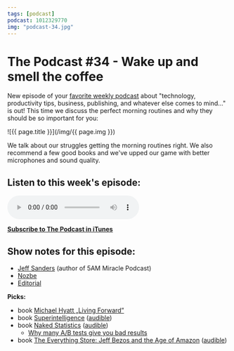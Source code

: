 ```yaml
---
tags: [podcast]
podcast: 1012329770
img: "podcast-34.jpg"
---
```


# The Podcast #34 - Wake up and smell the coffee

New episode of your [favorite weekly podcast][p] about "technology, productivity tips, business, publishing, and whatever else comes to mind..." is out! This time we discuss the perfect morning routines and why they should be so important for you:

<!--More-->

![{{ page.title }}](/img/{{ page.img }})

We talk about our struggles getting the morning routines right. We also recommend a few good books and we've upped our game with better microphones and sound quality. 

## Listen to this week's episode:

<audio controls>
<source src="https://files.nozbe.com/podcast/034.mp3" type="audio/mpeg">
</audio>

**[Subscribe to The Podcast in iTunes][i]**

## Show notes for this episode:

  * [Jeff Sanders](https://www.jeffsanders.com/) (author of 5AM Miracle Podcast)
  * [Nozbe](https://nozbe.com/)
  * [Editorial](http://omz-software.com/editorial/)

**Picks:**

  * book [Michael Hyatt „Living Forward”](http://www.amazon.com/Living-Forward-Proven-Plan-Drifting/dp/080101882X)
  * book [Superintelligence](http://www.amazon.com/Superintelligence-Dangers-Strategies-Nick-Bostrom/dp/0199678111) ([audible](http://www.audible.com/pd/Science-Technology/Superintelligence-Audiobook/B00LPMD72K))
  * book [Naked Statistics](http://www.amazon.com/Naked-Statistics-Stripping-Dread-Data/dp/039334777X) ([audible](http://www.audible.com/pd/Nonfiction/Naked-Statistics-Audiobook/B00CH3UI28))
    * [Why many A/B tests give you bad results](http://blog.sumall.com/journal/optimizely-got-me-fired.html)
  * book [The Everything Store: Jeff Bezos and the Age of Amazon](http://www.amazon.com/The-Everything-Store-Bezos-Amazon/dp/0316219266) ([audible](http://www.audible.com/pd/Bios-Memoirs/The-Everything-Store-Audiobook/B00FJJFO1C))

[e]: /podcast-34
[p]: /podcast
[n]: https://nozbe.com/?a=mike
[r]: https://michael.gratis/radex
[i]: https://michael.gratis/thepodcast